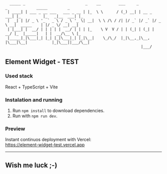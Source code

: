 ```
  _____ _                           _    __        ___     _            _             _____         _
 | ____| | ___ _ __ ___   ___ _ __ | |_  \ \      / (_) __| | __ _  ___| |_          |_   _|__  ___| |_
 |  _| | |/ _ \ '_ ` _ \ / _ \ '_ \| __|  \ \ /\ / /| |/ _` |/ _` |/ _ \ __|  _____    | |/ _ \/ __| __|
 | |___| |  __/ | | | | |  __/ | | | |_    \ V  V / | | (_| | (_| |  __/ |_  |_____|   | |  __/\__ \ |_
 |_____|_|\___|_| |_| |_|\___|_| |_|\__|    \_/\_/  |_|\__,_|\__, |\___|\__|           |_|\___||___/\__|
                                                             |___/
```

## Element Widget - TEST

### Used stack

React + TypeScript + Vite

### Instalation and running

1. Run `npm install` to download dependencies.
2. Run with `npm run dev`.

### Preview

Instant continuos deployment with Vercel:<br />
https://element-widget-test.vercel.app

---

## Wish me luck ;-)
